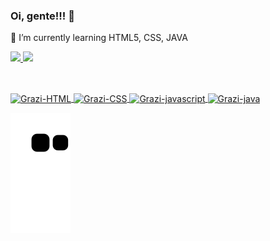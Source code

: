 ### Oi, gente!!! 👋

🌱 I’m currently learning HTML5, CSS, JAVA

<div>
  <a href="https://github.com/agraziella"/>
  <img height ="180em" src="https://github-readme-stats.vercel.app/api?username=agraziella&show_icons=true&theme=dark&include_all_commits=true&count_private=true"/>
  <img height ="180em" src="https://github-readme-stats.vercel.app/api/top-langs/?username=agraziella&layout=compact&langs_count=16&theme=dark"/>
</div>

##

<div style ="display: inline_block"><br>
  <img align="center" alt="Grazi-HTML" height="30" width="40" src="https://cdn.jsdelivr.net/gh/devicons/devicon/icons/html5/html5-original.svg" />
  <img align="center" alt="Grazi-CSS" height="30" width="40" src="https://cdn.jsdelivr.net/gh/devicons/devicon/icons/css3/css3-original.svg" />
  <img align="center" alt="Grazi-javascript" height="30" width="40" src="https://cdn.jsdelivr.net/gh/devicons/devicon/icons/javascript/javascript-original.svg" />
  <img align="center" alt="Grazi-java" height="30" width="40" src="https://cdn.jsdelivr.net/gh/devicons/devicon/icons/java/java-original.svg" /> 

  ![Snake animation](https://github.com/agraziella/agraziella/blob/output/github-contribution-grid-snake.svg)
</div>
